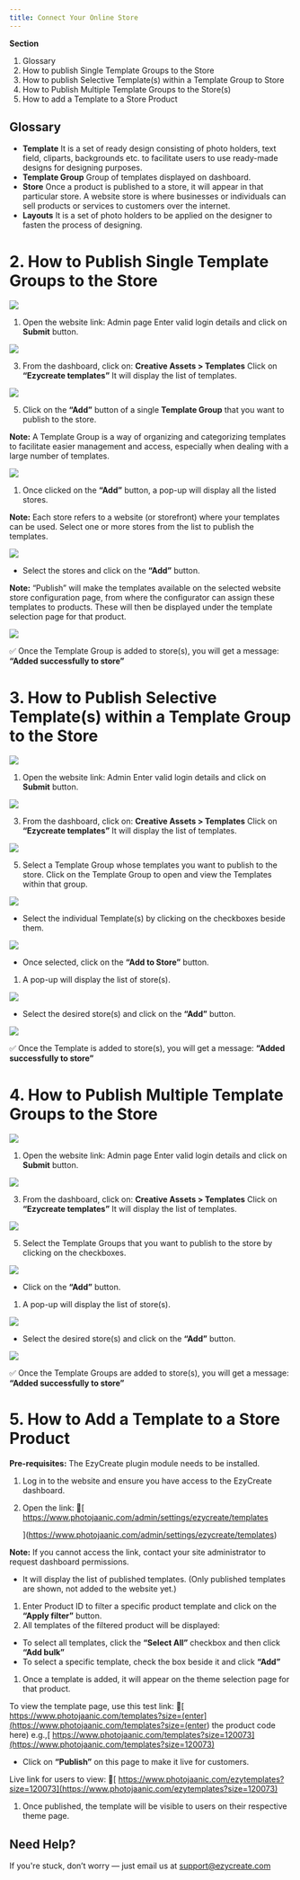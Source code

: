 ```yaml
---
title: Connect Your Online Store
---
```

**Section**

1. Glossary
2. How to publish Single Template Groups to the Store
3. How to publish Selective Template(s) within a Template Group to Store
4. How to Publish Multiple Template Groups to the Store(s)
5. How to add a Template to a Store Product

## **Glossary**

* **Template**
   It is a set of ready design consisting of photo holders, text field, cliparts, backgrounds etc. to facilitate users to use ready-made designs for designing purposes.
* **Template Group**
   Group of templates displayed on dashboard.
* **Store**
   Once a product is published to a store, it will appear in that particular store.
   A website store is where businesses or individuals can sell products or services to customers over the internet.
* **Layouts**
   It is a set of photo holders to be applied on the designer to fasten the process of designing.

# **2. How to Publish Single Template Groups to the Store**

![](https://ezy-resources.s3.ap-south-1.amazonaws.com/en/HTPTS1.png)

1. Open the website link: Admin page
   Enter valid login details and click on **Submit** button.

![](https://ezy-resources.s3.ap-south-1.amazonaws.com/en/HTPTS2.png)
   
3. From the dashboard, click on:
   **Creative Assets > Templates**
   Click on **“Ezycreate templates”**
   It will display the list of templates.

![](https://ezy-resources.s3.ap-south-1.amazonaws.com/en/HTPTS3.png)
   
5. Click on the **“Add”** button of a single **Template Group** that you want to publish to the store.

**Note:**
 A Template Group is a way of organizing and categorizing templates to facilitate easier management and access, especially when dealing with a large number of templates.

![](https://ezy-resources.s3.ap-south-1.amazonaws.com/en/HTPTS4.png)

1. Once clicked on the **“Add”** button, a pop-up will display all the listed stores.

**Note:**
 Each store refers to a website (or storefront) where your templates can be used.
 Select one or more stores from the list to publish the templates.

![](https://ezy-resources.s3.ap-south-1.amazonaws.com/en/HTPTS5.png)

* Select the stores and click on the **“Add”** button.

**Note:**
 “Publish” will make the templates available on the selected website store configuration page, from where the configurator can assign these templates to products.
 These will then be displayed under the template selection page for that product.

![](https://ezy-resources.s3.ap-south-1.amazonaws.com/en/HTPTS6.png)

✅ Once the Template Group is added to store(s), you will get a message:
 **“Added successfully to store”**

# **3. How to Publish Selective Template(s) within a Template Group to the Store**

![](https://ezy-resources.s3.ap-south-1.amazonaws.com/en/HTPTS1.png)

1. Open the website link: Admin
   [
   ](https://admin.ezycreate.com/) Enter valid login details and click on **Submit** button.

![](https://ezy-resources.s3.ap-south-1.amazonaws.com/en/HTPTS7.png)
   
3. From the dashboard, click on:
   **Creative Assets > Templates**
   Click on **“Ezycreate templates”**
   It will display the list of templates.

![](https://ezy-resources.s3.ap-south-1.amazonaws.com/en/HTPTS8.png)
   
5. Select a Template Group whose templates you want to publish to the store.
   Click on the Template Group to open and view the Templates within that group.

![](https://ezy-resources.s3.ap-south-1.amazonaws.com/en/HTPTS9.png)

* Select the individual Template(s) by clicking on the checkboxes beside them.

![](https://ezy-resources.s3.ap-south-1.amazonaws.com/en/HTPTS4.png)
  
* Once selected, click on the **“Add to Store”** button.

1. A pop-up will display the list of store(s).

![](https://ezy-resources.s3.ap-south-1.amazonaws.com/en/HTPTS5.png)

* Select the desired store(s) and click on the **“Add”** button.

![](https://ezy-resources.s3.ap-south-1.amazonaws.com/en/HTPTS6.png)

✅ Once the Template is added to store(s), you will get a message:
 **“Added successfully to store”**

# **4. How to Publish Multiple Template Groups to the Store**

![](https://ezy-resources.s3.ap-south-1.amazonaws.com/en/HTPTS1.png)

1. Open the website link: Admin page
   Enter valid login details and click on **Submit** button.

![](https://ezy-resources.s3.ap-south-1.amazonaws.com/en/HTPTS2.png)
   
3. From the dashboard, click on:
   **Creative Assets > Templates**
   Click on **“Ezycreate templates”**
   It will display the list of templates.

![](https://ezy-resources.s3.ap-south-1.amazonaws.com/en/HTPTS10.png)
   
5. Select the Template Groups that you want to publish to the store by clicking on the checkboxes.

![](https://ezy-resources.s3.ap-south-1.amazonaws.com/en/HTPTS4.png)

* Click on the **“Add”** button.

1. A pop-up will display the list of store(s).

![](https://ezy-resources.s3.ap-south-1.amazonaws.com/en/HTPTS5.png)

* Select the desired store(s) and click on the **“Add”** button.

![](https://ezy-resources.s3.ap-south-1.amazonaws.com/en/HTPTS6.png)

✅ Once the Template Groups are added to store(s), you will get a message:
 **“Added successfully to store”**

# **5. How to Add a Template to a Store Product**

**Pre-requisites:**
 The EzyCreate plugin module needs to be installed.

1. Log in to the website and ensure you have access to the EzyCreate dashboard.
2. Open the link:
    🔗[ https://www.photojaanic.com/admin/settings/ezycreate/templates

   ](https://www.photojaanic.com/admin/settings/ezycreate/templates)

**Note:**
 If you cannot access the link, contact your site administrator to request dashboard permissions.

* It will display the list of published templates.
   (Only published templates are shown, not added to the website yet.)

1. Enter Product ID to filter a specific product template and click on the **“Apply filter”** button.
2. All templates of the filtered product will be displayed:

* To select all templates, click the **“Select All”** checkbox and then click **“Add bulk”**
* To select a specific template, check the box beside it and click **“Add”**

1. Once a template is added, it will appear on the theme selection page for that product.

To view the template page, use this test link:
 🔗[ https://www.photojaanic.com/templates?size=(enter](<https://www.photojaanic.com/templates?size=(enter>) the product code here)
 e.g.,[ https://www.photojaanic.com/templates?size=120073](https://www.photojaanic.com/templates?size=120073)

* Click on **“Publish”** on this page to make it live for customers.

Live link for users to view:
 🔗[ https://www.photojaanic.com/ezytemplates?size=120073](https://www.photojaanic.com/ezytemplates?size=120073)

1. Once published, the template will be visible to users on their respective theme page.




## **Need Help?**

If you're stuck, don’t worry — just email us at [support@ezycreate.com](support@ezycreate.com)
